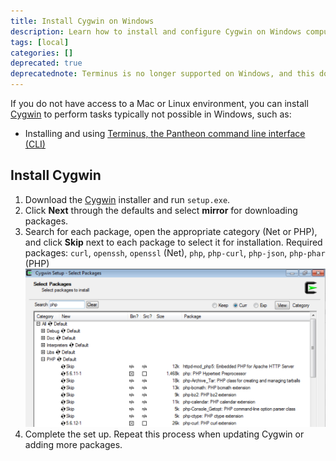 ```yaml
---
title: Install Cygwin on Windows
description: Learn how to install and configure Cygwin on Windows computers for Pantheon sites.
tags: [local]
categories: []
deprecated: true
deprecatednote: Terminus is no longer supported on Windows, and this document is unmaintained. See the [Terminus Support](/platform-considerations/#terminus-support) section of Platform Considerations for more information.
---
```

If you do not have access to a Mac or Linux environment, you can install [Cygwin](https://cygwin.com/) to perform tasks typically not possible in Windows, such as:

* Installing and using [Terminus, the Pantheon command line interface (CLI)](https://github.com/pantheon-systems/cli)

## Install Cygwin
1. Download the [Cygwin](https://cygwin.com/install.html) installer and run `setup.exe`.
2. Click **Next** through the defaults and select **mirror** for downloading packages.
3. Search for each package, open the appropriate category (Net or PHP), and click **Skip** next to each package to select it for installation. Required packages: `curl`, `openssh`, `openssl` (Net), `php`, `php-curl`, `php-json`, `php-phar` (PHP)
![Select openSSL package](../images/cygwin-select-packages.png)
4. Complete the set up. Repeat this process when updating Cygwin or adding more packages.
